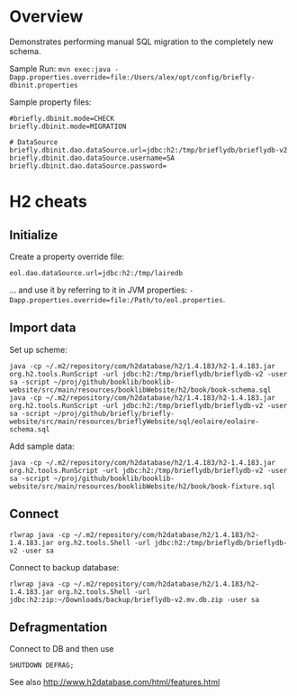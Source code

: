 
# Overview

Demonstrates performing manual SQL migration to the completely new schema.

Sample Run: ``mvn exec:java -Dapp.properties.override=file:/Users/alex/opt/config/briefly-dbinit.properties``

Sample property files:

```
#briefly.dbinit.mode=CHECK
briefly.dbinit.mode=MIGRATION

# DataSource
briefly.dbinit.dao.dataSource.url=jdbc:h2:/tmp/brieflydb/brieflydb-v2
briefly.dbinit.dao.dataSource.username=SA
briefly.dbinit.dao.dataSource.password=
```

# H2 cheats

## Initialize

Create a property override file:

```
eol.dao.dataSource.url=jdbc:h2:/tmp/lairedb
```

... and use it by referring to it in JVM properties: ``-Dapp.properties.override=file:/Path/to/eol.properties``.

## Import data

Set up scheme:

```
java -cp ~/.m2/repository/com/h2database/h2/1.4.183/h2-1.4.183.jar org.h2.tools.RunScript -url jdbc:h2:/tmp/brieflydb/brieflydb-v2 -user sa -script ~/proj/github/booklib/booklib-website/src/main/resources/booklibWebsite/h2/book/book-schema.sql
java -cp ~/.m2/repository/com/h2database/h2/1.4.183/h2-1.4.183.jar org.h2.tools.RunScript -url jdbc:h2:/tmp/brieflydb/brieflydb-v2 -user sa -script ~/proj/github/briefly/briefly-website/src/main/resources/brieflyWebsite/sql/eolaire/eolaire-schema.sql
```

Add sample data:

```
java -cp ~/.m2/repository/com/h2database/h2/1.4.183/h2-1.4.183.jar org.h2.tools.RunScript -url jdbc:h2:/tmp/brieflydb/brieflydb-v2 -user sa -script ~/proj/github/booklib/booklib-website/src/main/resources/booklibWebsite/h2/book/book-fixture.sql
```


## Connect

```
rlwrap java -cp ~/.m2/repository/com/h2database/h2/1.4.183/h2-1.4.183.jar org.h2.tools.Shell -url jdbc:h2:/tmp/brieflydb/brieflydb-v2 -user sa
```

Connect to backup database:

```
rlwrap java -cp ~/.m2/repository/com/h2database/h2/1.4.183/h2-1.4.183.jar org.h2.tools.Shell -url jdbc:h2:zip:~/Downloads/backup/brieflydb-v2.mv.db.zip -user sa
```


## Defragmentation

Connect to DB and then use

```
SHUTDOWN DEFRAG;
```

See also http://www.h2database.com/html/features.html
